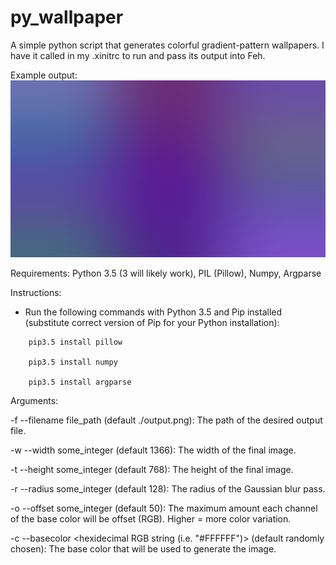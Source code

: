 # py_wallpaper
A simple python script that generates colorful gradient-pattern wallpapers. I have it called in my .xinitrc to run and pass its output into Feh.

Example output:
![This is an example of what the script's output looks like using the default parameters](https://raw.githubusercontent.com/aschuhardt/py_wallpaper/master/output.png)

Requirements: Python 3.5 (3 will likely work), PIL (Pillow), Numpy, Argparse

Instructions:
  - Run the following commands with Python 3.5 and Pip installed (substitute correct version of Pip for your Python installation):
  
  ```
      pip3.5 install pillow
      
      pip3.5 install numpy
      
      pip3.5 install argparse
  ```
  
Arguments:

-f --filename file_path (default ./output.png): The path of the desired output file.

-w --width some_integer (default 1366): The width of the final image.

-t --height some_integer (default 768): The height of the final image.

-r --radius some_integer (default 128): The radius of the Gaussian blur pass.

-o --offset some_integer (default 50): The maximum amount each channel of the base color will be offset (RGB). Higher = more color variation.

-c --basecolor <hexidecimal RGB string (i.e. "#FFFFFF")> (default randomly chosen): The base color that will be used to generate the image.
